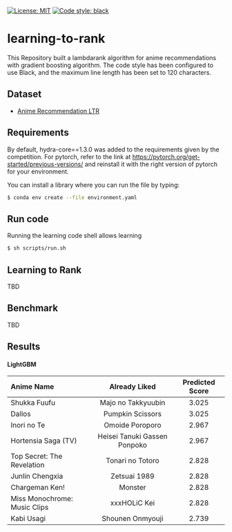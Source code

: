[![License: MIT](https://img.shields.io/badge/License-MIT-yellow.svg)](https://opensource.org/licenses/MIT) [![Code style: black](https://img.shields.io/badge/code%20style-black-000000.svg)](https://github.com/psf/black)  
# learning-to-rank
This Repository built a lambdarank algorithm for anime recommendations with gradient boosting algorithm.
The code style has been configured to use Black, and the maximum line length has been set to 120 characters.

## Dataset
+ [Anime Recommendation LTR](https://www.kaggle.com/datasets/ransakaravihara/anime-recommendation-ltr-dataset)

## Requirements
By default, hydra-core==1.3.0 was added to the requirements given by the competition. For pytorch, refer to the link at https://pytorch.org/get-started/previous-versions/ and reinstall it with the right version of pytorch for your environment.

You can install a library where you can run the file by typing:
```sh
$ conda env create --file environment.yaml
```

## Run code
Running the learning code shell allows learning
```sh
$ sh scripts/run.sh
```


## Learning to Rank
TBD


## Benchmark
TBD


## Results

#### LightGBM
|Anime Name|Already Liked|Predicted Score|
|:-----------------------------|:----------------------------:|:---------------:|
|         Shukka Fuufu         |      Majo no Takkyuubin      |      3.025      |
|            Dallos            |       Pumpkin Scissors       |      3.025      |
|         Inori no Te          |       Omoide Poroporo        |      2.967      |
|     Hortensia Saga (TV)      | Heisei Tanuki Gassen Ponpoko |      2.967      |
|  Top Secret: The Revelation  |       Tonari no Totoro       |      2.828      |
|       Junlin Chengxia        |         Zetsuai 1989         |      2.828      |
|        Chargeman Ken!        |           Monster            |      2.828      |
| Miss Monochrome: Music Clips |         xxxHOLiC Kei         |      2.828      |
|          Kabi Usagi          |       Shounen Onmyouji       |      2.739      |
